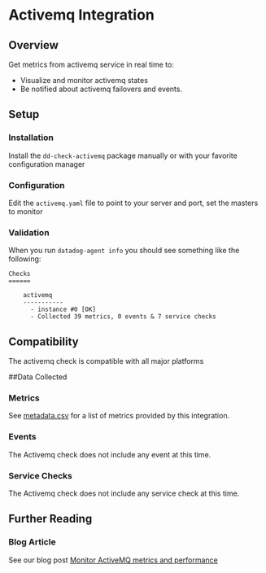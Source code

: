 # Activemq Integration

## Overview

Get metrics from activemq service in real time to:

* Visualize and monitor activemq states
* Be notified about activemq failovers and events.

## Setup
### Installation

Install the `dd-check-activemq` package manually or with your favorite configuration manager

### Configuration

Edit the `activemq.yaml` file to point to your server and port, set the masters to monitor

### Validation

When you run `datadog-agent info` you should see something like the following:

    Checks
    ======

        activemq
        -----------
          - instance #0 [OK]
          - Collected 39 metrics, 0 events & 7 service checks

## Compatibility

The activemq check is compatible with all major platforms

##Data Collected
### Metrics
See [metadata.csv](https://github.com/DataDog/integrations-core/blob/master/activemq/metadata.csv) for a list of metrics provided by this integration.

### Events
The Activemq check does not include any event at this time.

### Service Checks
The Activemq check does not include any service check at this time.

## Further Reading
### Blog Article
See our blog post [Monitor ActiveMQ metrics and performance](https://www.datadoghq.com/blog/monitor-activemq-metrics-performance/)
